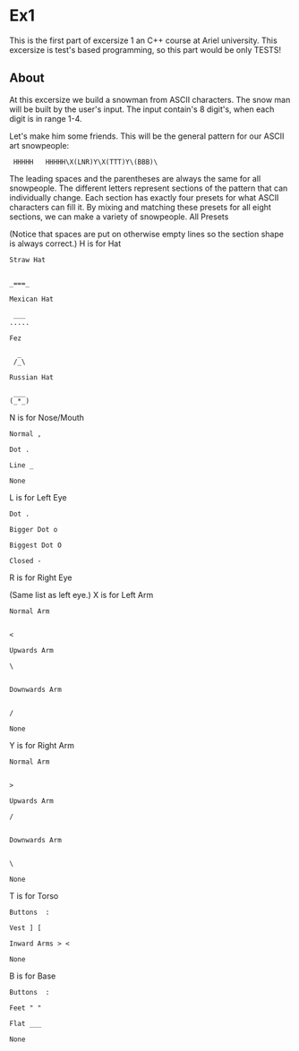 # Ex1
 This is the first part of excersize 1 an C++ course at Ariel university.
 This excersize is test's based programming, so this part would be only TESTS!
 
 ## About
 
 At this excersize we build a snowman from ASCII characters. The snow man will be built by the user's input. The input contain's 8 digit's, when each digit is in range 1-4.
 
 





Let's make him some friends. This will be the general pattern for our ASCII art snowpeople:

` HHHHH  
HHHHH\X(LNR)Y\X(TTT)Y\(BBB)\`


The leading spaces and the parentheses are always the same for all snowpeople. The different letters represent sections of the pattern that can individually change. Each section has exactly four presets for what ASCII characters can fill it. By mixing and matching these presets for all eight sections, we can make a variety of snowpeople.
All Presets

(Notice that spaces are put on otherwise empty lines so the section shape is always correct.)
H is for Hat

    Straw Hat

         
    _===_

    Mexican Hat

     ___ 
    .....

    Fez

      _  
     /_\ 

    Russian Hat

     ___ 
    (_*_)

N is for Nose/Mouth

    Normal ,

    Dot .

    Line _

    None

L is for Left Eye

    Dot .

    Bigger Dot o

    Biggest Dot O

    Closed -

R is for Right Eye

(Same list as left eye.)
X is for Left Arm

    Normal Arm

     
    <

    Upwards Arm

    \
     

    Downwards Arm

     
    /

    None

     
     

Y is for Right Arm

    Normal Arm

     
    >

    Upwards Arm

    /
     

    Downwards Arm

     
    \

    None

     
     

T is for Torso

    Buttons  : 

    Vest ] [

    Inward Arms > <

    None    

B is for Base

    Buttons  : 

    Feet " "

    Flat ___

    None    

 
